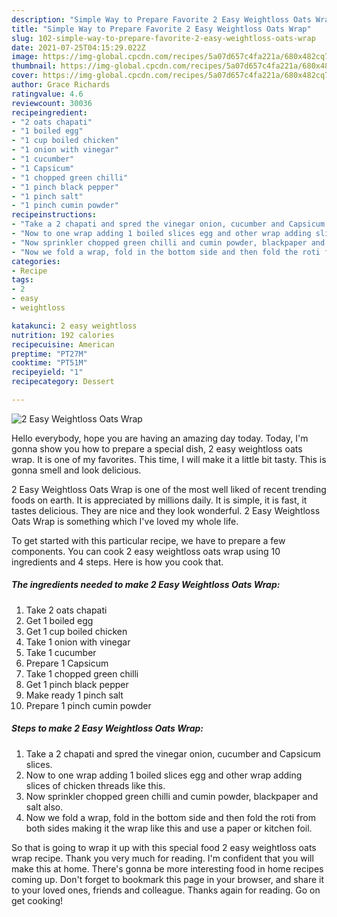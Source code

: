```yaml
---
description: "Simple Way to Prepare Favorite 2 Easy Weightloss Oats Wrap"
title: "Simple Way to Prepare Favorite 2 Easy Weightloss Oats Wrap"
slug: 102-simple-way-to-prepare-favorite-2-easy-weightloss-oats-wrap
date: 2021-07-25T04:15:29.022Z
image: https://img-global.cpcdn.com/recipes/5a07d657c4fa221a/680x482cq70/2-easy-weightloss-oats-wrap-recipe-main-photo.jpg
thumbnail: https://img-global.cpcdn.com/recipes/5a07d657c4fa221a/680x482cq70/2-easy-weightloss-oats-wrap-recipe-main-photo.jpg
cover: https://img-global.cpcdn.com/recipes/5a07d657c4fa221a/680x482cq70/2-easy-weightloss-oats-wrap-recipe-main-photo.jpg
author: Grace Richards
ratingvalue: 4.6
reviewcount: 30036
recipeingredient:
- "2 oats chapati"
- "1 boiled egg"
- "1 cup boiled chicken"
- "1 onion with vinegar"
- "1 cucumber"
- "1 Capsicum"
- "1 chopped green chilli"
- "1 pinch black pepper"
- "1 pinch salt"
- "1 pinch cumin powder"
recipeinstructions:
- "Take a 2 chapati and spred the vinegar onion, cucumber and Capsicum slices."
- "Now to one wrap adding 1 boiled slices egg and other wrap adding slices of chicken threads like this."
- "Now sprinkler chopped green chilli and cumin powder, blackpaper and salt also."
- "Now we fold a wrap, fold in the bottom side and then fold the roti from both sides making it the wrap like this and use a paper or kitchen foil."
categories:
- Recipe
tags:
- 2
- easy
- weightloss

katakunci: 2 easy weightloss 
nutrition: 192 calories
recipecuisine: American
preptime: "PT27M"
cooktime: "PT51M"
recipeyield: "1"
recipecategory: Dessert

---
```



![2 Easy Weightloss Oats Wrap](https://img-global.cpcdn.com/recipes/5a07d657c4fa221a/680x482cq70/2-easy-weightloss-oats-wrap-recipe-main-photo.jpg)

Hello everybody, hope you are having an amazing day today. Today, I'm gonna show you how to prepare a special dish, 2 easy weightloss oats wrap. It is one of my favorites. This time, I will make it a little bit tasty. This is gonna smell and look delicious.



2 Easy Weightloss Oats Wrap is one of the most well liked of recent trending foods on earth. It is appreciated by millions daily. It is simple, it is fast, it tastes delicious. They are nice and they look wonderful. 2 Easy Weightloss Oats Wrap is something which I've loved my whole life.


To get started with this particular recipe, we have to prepare a few components. You can cook 2 easy weightloss oats wrap using 10 ingredients and 4 steps. Here is how you cook that.

<!--inarticleads1-->

##### The ingredients needed to make 2 Easy Weightloss Oats Wrap:

1. Take 2 oats chapati
1. Get 1 boiled egg
1. Get 1 cup boiled chicken
1. Take 1 onion with vinegar
1. Take 1 cucumber
1. Prepare 1 Capsicum
1. Take 1 chopped green chilli
1. Get 1 pinch black pepper
1. Make ready 1 pinch salt
1. Prepare 1 pinch cumin powder




<!--inarticleads2-->

##### Steps to make 2 Easy Weightloss Oats Wrap:

1. Take a 2 chapati and spred the vinegar onion, cucumber and Capsicum slices.
1. Now to one wrap adding 1 boiled slices egg and other wrap adding slices of chicken threads like this.
1. Now sprinkler chopped green chilli and cumin powder, blackpaper and salt also.
1. Now we fold a wrap, fold in the bottom side and then fold the roti from both sides making it the wrap like this and use a paper or kitchen foil.




So that is going to wrap it up with this special food 2 easy weightloss oats wrap recipe. Thank you very much for reading. I'm confident that you will make this at home. There's gonna be more interesting food in home recipes coming up. Don't forget to bookmark this page in your browser, and share it to your loved ones, friends and colleague. Thanks again for reading. Go on get cooking!

